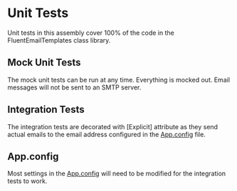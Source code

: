﻿# Unit Tests
Unit tests in this assembly cover 100% of the code in the FluentEmailTemplates class library.

## Mock Unit Tests
The mock unit tests can be run at any time. Everything is mocked out.
Email messages will not be sent to an SMTP server.

## Integration Tests
The integration tests are decorated with [Explicit] attribute as they
send actual emails to the email address configured in the [App.config](App.config) file.

## App.config
Most settings in the [App.config](App.config) will need to be modified for the integration tests to work.
